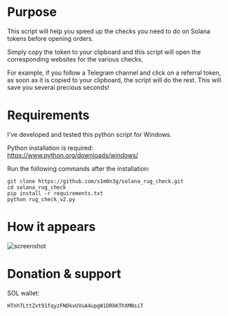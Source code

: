 # Purpose

This script will help you speed up the checks you need to do on Solana tokens before opening orders.

Simply copy the token to your clipboard and this script will open the corresponding websites for the various checks.

For example, if you follow a Telegram channel and click on a referral token, as soon as it is copied to your clipboard, the script will do the rest. This will save you several precious seconds!

# Requirements

I've developed and tested this python script for Windows.

Python installation is required: https://www.python.org/downloads/windows/

Run the following commands after the installation:
```
git clone https://github.com/s1m0n3g/solana_rug_check.git
cd solana_rug_check
pip install -r requirements.txt
python rug_check_v2.py
```

# How it appears
![screenshot](https://github.com/s1m0n3g/solana_rug_check/assets/41329914/10f33582-02ed-4099-ae8a-c0be54a19ebd)

# Donation & support
SOL wallet: 
```
HTnhTLttZxt91fqyzFNDkxUVuA4upgW1DRkKThXMNsiT
```

